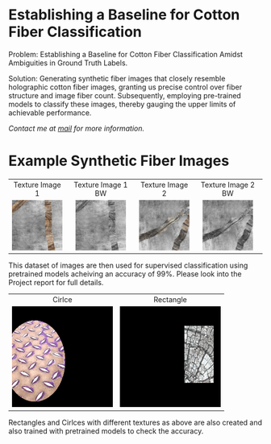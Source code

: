 # Establishing a Baseline for Cotton Fiber Classification
 
Problem: Establishing a Baseline for Cotton Fiber Classification Amidst Ambiguities in Ground Truth Labels.

Solution: Generating synthetic fiber images that closely resemble holographic cotton fiber images, granting us precise control over fiber structure and image fiber count. Subsequently, employing pre-trained models to classify these images, thereby gauging the upper limits of achievable performance.

_Contact me at [mail](mailto:tejarahul618@gmail.com) for more information._


# Example Synthetic Fiber Images 
<table>
  <tr>
    <td align="center">Texture Image 1</td>
    <td align="center">Texture Image 1 BW</td>
    <td align="center">Texture Image 2</td>
    <td align="center">Texture Image 2 BW</td>
  </tr>
  <tr> 
    <td align="center"><img src="https://github.com/rahultejagorantala/Synthetic_Fiber/blob/main/Images/image_8.jpg" width=100 height=100 ></td>
    <td align="center"><img src="https://github.com/rahultejagorantala/Synthetic_Fiber/blob/main/Images/image_8-BW.jpg" width=100 height=100 ></td>
    <td align="center"><img src="https://github.com/rahultejagorantala/Synthetic_Fiber/blob/main/Images/image_12.jpg" width=100 height=100 ></td>
    <td align="center"><img src="https://github.com/rahultejagorantala/Synthetic_Fiber/blob/main/Images/image_12-BW.jpg" width=100 height=100 ></td>
  </tr>
 </table>


 
This dataset of images are then used for supervised classification using pretrained models acheiving an accuracy of 99%.
Please look into the Project report for full details.

<table>
  <tr>
    <td align="center">Cirlce</td>
    <td align="center">Rectangle</td>
  </tr>
  <tr> 
    <td align="center"><img src="https://github.com/rahultejagorantala/Synthetic_Fiber/blob/main/Images/synthetic_image_0.jpg" width=200 height=200 ></td>
    <td align="center"><img src="https://github.com/rahultejagorantala/Synthetic_Fiber/blob/main/Images/synthetic_image_2.jpg" width=200 height=200 ></td>
  </tr>
 </table>
 Rectangles and Cirlces with different textures as above are also created and also trained with pretrained models to check the accuracy.

